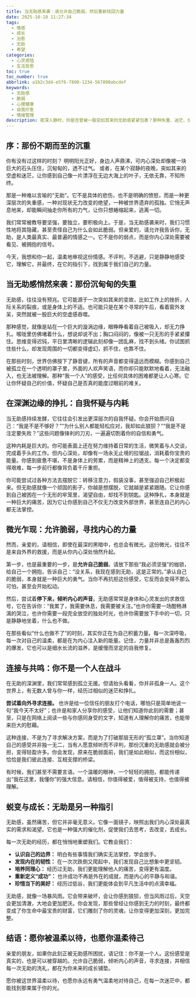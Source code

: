 ```yaml
---
title: 当无助感来袭：请允许自己脆弱，然后重新找回力量
date: 2025-10-18 11:27:34
tags:
  - 情感
  - 成长
  - 治愈
  - 无助
  - 希望
categories:
  - 心灵感悟
  - 生活哲思
toc: true
toc_number: true
abbrlink: a1b2c3d4-e5f6-7890-1234-567890abcdef
keywords:
  - 无助感
  - 脆弱
  - 心理健康
  - 自我疗愈
  - 情绪管理
description: 夜深人静时，你是否曾被一股突如其来的无助感紧紧包裹？那种失重、迷茫、仿佛被世界遗弃的感受，让人心生疲惫。但请相信，每一次无助的降临，都是一次与内心深处对话的机会。本文将带你温柔地审视这份情感，从挣扎到寻找微光，最终发现，在脆弱中蕴藏着我们最强大的力量，指引我们走向更坚韧、更温暖的未来。
---
```


## 序：那份不期而至的沉重

你有没有过这样的时刻？
明明阳光正好，身边人声鼎沸，可内心深处却像被一块巨大的石头压住，沉甸甸的，透不过气。
或者，在某个寂静的夜晚，突如其来的空虚和迷茫，让你感到自己像一片漂浮在无边大海上的叶子，无依无靠，不知所终。

那是一种难以言喻的“无助”。它不是具体的悲伤，也不是明确的愤怒，而是一种更深层次的失重感，一种对现状无力改变的绝望，一种被世界遗弃的孤独。它悄无声息地来，却能瞬间抽走你所有的力气，让你只想蜷缩起来，逃离一切。

我们常常被教导要坚强，要独立，要积极向上。于是，当无助感袭来时，我们习惯性地将其隐藏，甚至责怪自己为什么会如此脆弱。但亲爱的，请允许我告诉你，无助，是人类最真实、最普遍的情感之一。它不是你的弱点，而是你内心深处需要被看见、被拥抱的信号。

今天，我想和你一起，温柔地审视这份情感。不评判，不逃避，只是静静地感受它，理解它，并最终，在它的指引下，找到属于我们自己的力量。

## 当无助感悄然来袭：那份沉甸甸的失重

无助感，往往没有预兆。它可能源于一次突如其来的变故，比如工作上的挫折，人际关系的裂痕，或是身体上的不适。也可能只是在某个寻常的午后，看着窗外发呆，突然就被一股巨大的空虚感吞噬。

那种感觉，就像是站在一个巨大的漩涡边缘，眼睁睁看着自己被吸入，却无力挣扎。喉咙里仿佛堵着什么，想说却说不出；胸口闷闷的，像被一只无形的手紧紧攥住。思维变得迟钝，平日里清晰的逻辑此刻却像一团乱麻，找不到头绪。你试图抓住些什么，却发现周围的一切都变得虚幻，抓不住，也靠不住。

在那些时刻，世界仿佛按下了静音键，所有的声音都变得遥远而模糊。你感到自己被孤立在一个透明的罩子里，外面的人欢声笑语，而你却只能默默地看着，无法融入，也无法被理解。那种“我一个人”的感受，比任何具体的困难都更让人心寒。它让你怀疑自己的价值，怀疑自己是否真的能度过眼前的难关。

## 在深渊边缘的挣扎：自我怀疑与内耗

当无助感持续发酵，它往往会引发出更深层次的自我怀疑。你会开始质问自己：“我是不是不够好？”“为什么别人都能轻松应对，我却如此狼狈？”“我是不是注定要失败？”这些问题像锋利的刀刃，一遍遍切割着你的自信和勇气。

这种内耗是巨大的。你可能表面上还在努力维持着日常的生活，微笑着与人交谈，完成着手头的工作。但内心深处，却像有一场永无止境的拉锯战，消耗着你宝贵的能量。你感到疲惫不堪，不是身体上的劳累，而是精神上的透支。每一个决定都变得艰难，每一步前行都像背负着千斤重担。

你可能尝试过各种方法去摆脱它：转移注意力，假装没事，甚至强迫自己积极起来。但无助感就像一个顽固的影子，你越是想摆脱，它就越是紧紧跟随。它让你感到自己被困在一个无形的牢笼里，渴望自由，却找不到钥匙。这种挣扎，本身就是一种巨大的痛苦，因为它让你感到自己不仅无力改变外部世界，甚至连自己的内心都无法掌控。

## 微光乍现：允许脆弱，寻找内心的力量

然而，亲爱的，请相信，即使在最深的黑暗中，也总会有微光。这份微光，往往不是来自外界的救援，而是从你内心深处悄然升起。

第一步，也是最重要的一步，是**允许自己脆弱**。请放下那些“我必须坚强”的枷锁，给自己一个拥抱，告诉自己：“没关系，我现在感到无助，这是正常的。”承认自己的脆弱，本身就是一种巨大的勇气。当你不再抗拒这份感受，它反而会变得不那么可怕，甚至会开始松动。

然后，尝试着**停下来，倾听内心的声音**。无助感常常是身体和心灵发出的求救信号，它在告诉你：“我累了，我需要休息，我需要被关注。”也许你需要一场酣畅淋漓的哭泣，也许你需要一段完全放空的独处时光，也许你需要放下手中的一切，只是静静地坐着，什么也不做。

在那些看似“什么也做不了”的时刻，其实你正在为自己积蓄力量。每一次深呼吸，每一次对自己的温柔，都是在为内心注入新的能量。记住，力量并非总是轰轰烈烈的爆发，它也可以是细水长流的滋养，是缓慢而坚定的自我修复。

## 连接与共鸣：你不是一个人在战斗

在无助的深渊里，我们常常感到孤立无援。但请抬头看看，你并非孤身一人。这个世界上，有无数人曾与你一样，经历过相似的迷茫和挣扎。

**尝试着向外寻求连接。** 也许是给一位信任的朋友打个电话，哪怕只是简单地说一句“我今天不太好”；也许是和家人分享你的感受，让他们知道你此刻的需要；甚至，只是在网络上阅读一些与你感同身受的文字，知道有人理解你的痛苦，也能带来巨大的慰藉。

这种连接，不是为了寻求解决方案，而是为了打破那层无形的“孤立罩”。当你知道自己的感受并非独一无二，当有人愿意倾听而不评判，那份沉重的无助感就会被分担，变得轻盈许多。你会发现，原来在脆弱面前，我们是如此相似，而这份相似，恰恰是我们彼此连接、互相支撑的桥梁。

有时候，我们甚至不需要言语。一个温暖的眼神，一个轻轻的拥抱，都能传递出“我在这里，我懂你”的强大信息。请相信，你值得被爱，值得被支持，也值得被理解。

## 蜕变与成长：无助是另一种指引

无助感，虽然痛苦，但它并非毫无意义。它像一面镜子，映照出我们内心深处最真实的需求和渴望。它也是一种强大的催化剂，促使我们去思考，去改变，去成长。

每一次无助的经历，都在悄悄地重塑我们。它教会我们：

*   **认识自己的边界：** 明白有些事情我们确实无法掌控，学会放手。
*   **发现内在的韧性：** 在一次次跌倒又爬起中，我们发现自己比想象中更坚韧。
*   **培养同理心：** 经历过无助，我们更能理解他人的痛苦，变得更有温度。
*   **重新定义“成功”：** 也许成功不再是外在的成就，而是内心的平静与和谐。
*   **珍惜当下的美好：** 经历过低谷，我们更能体会到平凡生活中的点滴幸福。

无助感，就像一场暴风雨。它会带来破坏，会让你感到狼狈，但当风雨过后，天空会更加清澈，大地会更加肥沃。你会发现，那些曾经让你感到无力的时刻，最终都变成了你生命中最宝贵的财富，它们雕刻了你的灵魂，让你变得更加深刻，更加完整。

## 结语：愿你被温柔以待，也愿你温柔待己

亲爱的朋友，如果你此刻正被无助感所困扰，请记住：你不是一个人。这份感受是真实的，也是可以被穿越的。允许自己脆弱，倾听内心的声音，寻求连接，并相信每一次无助的洗礼，都在为你未来的成长铺垫。

愿你被这世界温柔以待，也愿你永远有勇气温柔地对待自己，在每一次迷茫中，都能找到那束属于你的光。